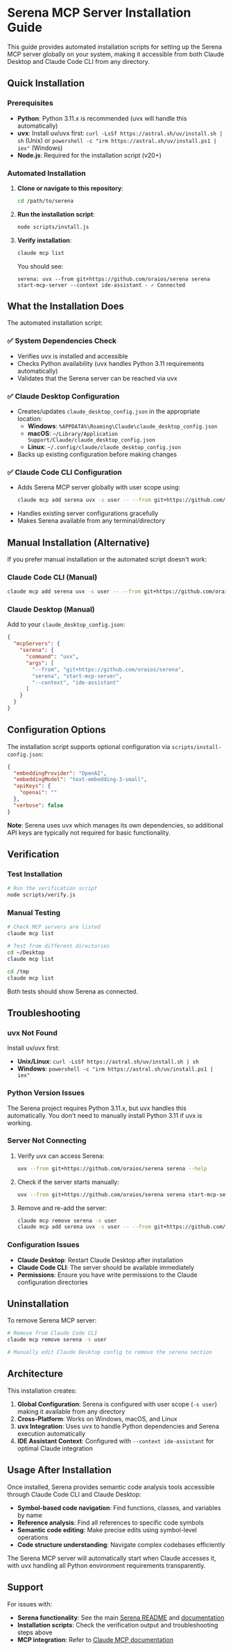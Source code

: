 # Serena MCP Server Installation Guide

This guide provides automated installation scripts for setting up the Serena MCP server globally on your system, making it accessible from both Claude Desktop and Claude Code CLI from any directory.

## Quick Installation

### Prerequisites

- **Python**: Python 3.11.x is recommended (uvx will handle this automatically)
- **uvx**: Install uv/uvx first: `curl -LsSf https://astral.sh/uv/install.sh | sh` (Unix) or `powershell -c "irm https://astral.sh/uv/install.ps1 | iex"` (Windows)
- **Node.js**: Required for the installation script (v20+)

### Automated Installation

1. **Clone or navigate to this repository**:
   ```bash
   cd /path/to/serena
   ```

2. **Run the installation script**:
   ```bash
   node scripts/install.js
   ```

3. **Verify installation**:
   ```bash
   claude mcp list
   ```
   You should see:
   ```
   serena: uvx --from git+https://github.com/oraios/serena serena start-mcp-server --context ide-assistant - ✓ Connected
   ```

## What the Installation Does

The automated installation script:

### ✅ **System Dependencies Check**
- Verifies uvx is installed and accessible
- Checks Python availability (uvx handles Python 3.11 requirements automatically)
- Validates that the Serena server can be reached via uvx

### ✅ **Claude Desktop Configuration**
- Creates/updates `claude_desktop_config.json` in the appropriate location:
  - **Windows**: `%APPDATA%\Roaming\Claude\claude_desktop_config.json`
  - **macOS**: `~/Library/Application Support/Claude/claude_desktop_config.json`
  - **Linux**: `~/.config/claude/claude_desktop_config.json`
- Backs up existing configuration before making changes

### ✅ **Claude Code CLI Configuration**
- Adds Serena MCP server globally with user scope using:
  ```bash
  claude mcp add serena uvx -s user -- --from git+https://github.com/oraios/serena serena start-mcp-server --context ide-assistant
  ```
- Handles existing server configurations gracefully
- Makes Serena available from any terminal/directory

## Manual Installation (Alternative)

If you prefer manual installation or the automated script doesn't work:

### Claude Code CLI (Manual)
```bash
claude mcp add serena uvx -s user -- --from git+https://github.com/oraios/serena serena start-mcp-server --context ide-assistant
```

### Claude Desktop (Manual)
Add to your `claude_desktop_config.json`:
```json
{
  "mcpServers": {
    "serena": {
      "command": "uvx",
      "args": [
        "--from", "git+https://github.com/oraios/serena",
        "serena", "start-mcp-server",
        "--context", "ide-assistant"
      ]
    }
  }
}
```

## Configuration Options

The installation script supports optional configuration via `scripts/install-config.json`:

```json
{
  "embeddingProvider": "OpenAI",
  "embeddingModel": "text-embedding-3-small",
  "apiKeys": {
    "openai": ""
  },
  "verbose": false
}
```

**Note**: Serena uses uvx which manages its own dependencies, so additional API keys are typically not required for basic functionality.

## Verification

### Test Installation
```bash
# Run the verification script
node scripts/verify.js
```

### Manual Testing
```bash
# Check MCP servers are listed
claude mcp list

# Test from different directories
cd ~/Desktop
claude mcp list

cd /tmp
claude mcp list
```

Both tests should show Serena as connected.

## Troubleshooting

### uvx Not Found
Install uv/uvx first:
- **Unix/Linux**: `curl -LsSf https://astral.sh/uv/install.sh | sh`
- **Windows**: `powershell -c "irm https://astral.sh/uv/install.ps1 | iex"`

### Python Version Issues
The Serena project requires Python 3.11.x, but uvx handles this automatically. You don't need to manually install Python 3.11 if uvx is working.

### Server Not Connecting
1. Verify uvx can access Serena:
   ```bash
   uvx --from git+https://github.com/oraios/serena serena --help
   ```

2. Check if the server starts manually:
   ```bash
   uvx --from git+https://github.com/oraios/serena serena start-mcp-server --context ide-assistant
   ```

3. Remove and re-add the server:
   ```bash
   claude mcp remove serena -s user
   claude mcp add serena uvx -s user -- --from git+https://github.com/oraios/serena serena start-mcp-server --context ide-assistant
   ```

### Configuration Issues
- **Claude Desktop**: Restart Claude Desktop after installation
- **Claude Code CLI**: The server should be available immediately
- **Permissions**: Ensure you have write permissions to the Claude configuration directories

## Uninstallation

To remove Serena MCP server:

```bash
# Remove from Claude Code CLI
claude mcp remove serena -s user

# Manually edit Claude Desktop config to remove the serena section
```

## Architecture

This installation creates:

1. **Global Configuration**: Serena is configured with user scope (`-s user`) making it available from any directory
2. **Cross-Platform**: Works on Windows, macOS, and Linux
3. **uvx Integration**: Uses uvx to handle Python dependencies and Serena execution automatically
4. **IDE Assistant Context**: Configured with `--context ide-assistant` for optimal Claude integration

## Usage After Installation

Once installed, Serena provides semantic code analysis tools accessible through Claude Code CLI and Claude Desktop:

- **Symbol-based code navigation**: Find functions, classes, and variables by name
- **Reference analysis**: Find all references to specific code symbols  
- **Semantic code editing**: Make precise edits using symbol-level operations
- **Code structure understanding**: Navigate complex codebases efficiently

The Serena MCP server will automatically start when Claude accesses it, with uvx handling all Python environment requirements transparently.

## Support

For issues with:
- **Serena functionality**: See the main [Serena README](README.md) and [documentation](docs/)
- **Installation scripts**: Check the verification output and troubleshooting steps above
- **MCP integration**: Refer to [Claude MCP documentation](https://docs.anthropic.com/claude/docs/mcp)